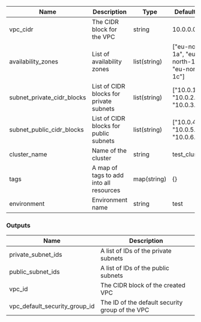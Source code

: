| Name                           | Description                                | Type          | Default Value                        | Required |
|--------------------------------|--------------------------------------------|---------------|--------------------------------------|----------|
| vpc_cidr                       | The CIDR block for the VPC                | string        | 10.0.0.0/16                         | No       |
| availability_zones             | List of availability zones                | list(string)  | ["eu-north-1a", "eu-north-1b", "eu-north-1c"] | Yes      |
| subnet_private_cidr_blocks     | List of CIDR blocks for private subnets   | list(string)  | ["10.0.1.0/24", "10.0.2.0/24", "10.0.3.0/24"] | Yes      |
| subnet_public_cidr_blocks      | List of CIDR blocks for public subnets    | list(string)  | ["10.0.4.0/24", "10.0.5.0/24", "10.0.6.0/24"] | Yes      |
| cluster_name                   | Name of the cluster                       | string        | test_cluster                         | No       |
| tags                           | A map of tags to add into all resources   | map(string)   | {}                                   | No       |
| environment                    | Environment name                           | string        | test                                 | No       |

### Outputs

| Name                         | Description                                    |
|------------------------------|------------------------------------------------|
| private_subnet_ids           | A list of IDs of the private subnets           |
| public_subnet_ids            | A list of IDs of the public subnets            |
| vpc_id                       | The CIDR block of the created VPC              |
| vpc_default_security_group_id| The ID of the default security group of the VPC |

